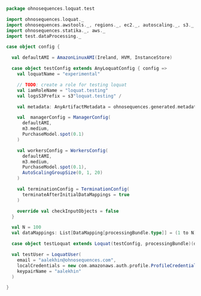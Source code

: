 
```scala
package ohnosequences.loquat.test

import ohnosequences.loquat._
import ohnosequences.awstools._, regions._, ec2._, autoscaling._, s3._
import ohnosequences.statika._, aws._
import test.dataProcessing._

case object config {

  val defaultAMI = AmazonLinuxAMI(Ireland, HVM, InstanceStore)

  case object testConfig extends AnyLoquatConfig { config =>
    val loquatName = "experimental"

    // TODO: create a role for testing loquat
    val iamRoleName = "loquat.testing"
    val logsS3Prefix = s3"loquat.testing" /

    val metadata: AnyArtifactMetadata = ohnosequences.generated.metadata.loquat

    val  managerConfig = ManagerConfig(
      defaultAMI,
      m3.medium,
      PurchaseModel.spot(0.1)
    )

    val workersConfig = WorkersConfig(
      defaultAMI,
      m3.medium,
      PurchaseModel.spot(0.1),
      AutoScalingGroupSize(0, 1, 20)
    )

    val terminationConfig = TerminationConfig(
      terminateAfterInitialDataMappings = true
    )

    override val checkInputObjects = false
  }

  val N = 100
  val dataMappings: List[DataMapping[processingBundle.type]] = (1 to N).toList.map{ _ => test.dataMappings.dataMapping }

  case object testLoquat extends Loquat(testConfig, processingBundle)(dataMappings)

  val testUser = LoquatUser(
    email = "aalekhin@ohnosequences.com",
    localCredentials = new com.amazonaws.auth.profile.ProfileCredentialsProvider("default"),
    keypairName = "aalekhin"
  )

}

```




[main/scala/ohnosequences/loquat/configs/autoscaling.scala]: ../../../../../main/scala/ohnosequences/loquat/configs/autoscaling.scala.md
[main/scala/ohnosequences/loquat/configs/awsClients.scala]: ../../../../../main/scala/ohnosequences/loquat/configs/awsClients.scala.md
[main/scala/ohnosequences/loquat/configs/general.scala]: ../../../../../main/scala/ohnosequences/loquat/configs/general.scala.md
[main/scala/ohnosequences/loquat/configs/loquat.scala]: ../../../../../main/scala/ohnosequences/loquat/configs/loquat.scala.md
[main/scala/ohnosequences/loquat/configs/resources.scala]: ../../../../../main/scala/ohnosequences/loquat/configs/resources.scala.md
[main/scala/ohnosequences/loquat/configs/termination.scala]: ../../../../../main/scala/ohnosequences/loquat/configs/termination.scala.md
[main/scala/ohnosequences/loquat/configs/user.scala]: ../../../../../main/scala/ohnosequences/loquat/configs/user.scala.md
[main/scala/ohnosequences/loquat/dataMappings.scala]: ../../../../../main/scala/ohnosequences/loquat/dataMappings.scala.md
[main/scala/ohnosequences/loquat/dataProcessing.scala]: ../../../../../main/scala/ohnosequences/loquat/dataProcessing.scala.md
[main/scala/ohnosequences/loquat/logger.scala]: ../../../../../main/scala/ohnosequences/loquat/logger.scala.md
[main/scala/ohnosequences/loquat/loquats.scala]: ../../../../../main/scala/ohnosequences/loquat/loquats.scala.md
[main/scala/ohnosequences/loquat/manager.scala]: ../../../../../main/scala/ohnosequences/loquat/manager.scala.md
[main/scala/ohnosequences/loquat/terminator.scala]: ../../../../../main/scala/ohnosequences/loquat/terminator.scala.md
[main/scala/ohnosequences/loquat/utils.scala]: ../../../../../main/scala/ohnosequences/loquat/utils.scala.md
[main/scala/ohnosequences/loquat/worker.scala]: ../../../../../main/scala/ohnosequences/loquat/worker.scala.md
[test/scala/ohnosequences/loquat/test/config.scala]: config.scala.md
[test/scala/ohnosequences/loquat/test/data.scala]: data.scala.md
[test/scala/ohnosequences/loquat/test/dataMappings.scala]: dataMappings.scala.md
[test/scala/ohnosequences/loquat/test/dataProcessing.scala]: dataProcessing.scala.md
[test/scala/ohnosequences/loquat/test/md5.scala]: md5.scala.md